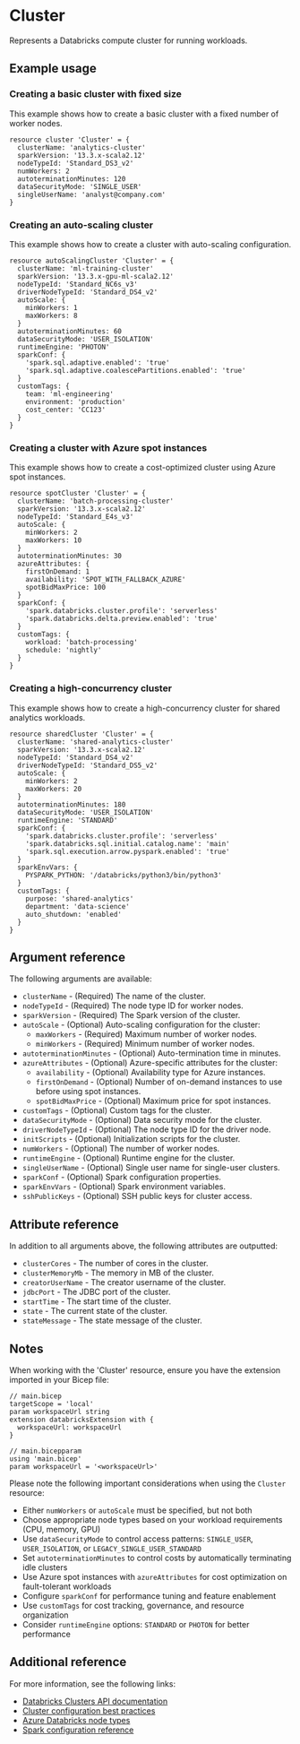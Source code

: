 ﻿---
category: "Compute"
---

# Cluster

Represents a Databricks compute cluster for running workloads.

## Example usage

### Creating a basic cluster with fixed size

This example shows how to create a basic cluster with a fixed number of worker nodes.

```bicep
resource cluster 'Cluster' = {
  clusterName: 'analytics-cluster'
  sparkVersion: '13.3.x-scala2.12'
  nodeTypeId: 'Standard_DS3_v2'
  numWorkers: 2
  autoterminationMinutes: 120
  dataSecurityMode: 'SINGLE_USER'
  singleUserName: 'analyst@company.com'
}
```

### Creating an auto-scaling cluster

This example shows how to create a cluster with auto-scaling configuration.

```bicep
resource autoScalingCluster 'Cluster' = {
  clusterName: 'ml-training-cluster'
  sparkVersion: '13.3.x-gpu-ml-scala2.12'
  nodeTypeId: 'Standard_NC6s_v3'
  driverNodeTypeId: 'Standard_DS4_v2'
  autoScale: {
    minWorkers: 1
    maxWorkers: 8
  }
  autoterminationMinutes: 60
  dataSecurityMode: 'USER_ISOLATION'
  runtimeEngine: 'PHOTON'
  sparkConf: {
    'spark.sql.adaptive.enabled': 'true'
    'spark.sql.adaptive.coalescePartitions.enabled': 'true'
  }
  customTags: {
    team: 'ml-engineering'
    environment: 'production'
    cost_center: 'CC123'
  }
}
```

### Creating a cluster with Azure spot instances

This example shows how to create a cost-optimized cluster using Azure spot instances.

```bicep
resource spotCluster 'Cluster' = {
  clusterName: 'batch-processing-cluster'
  sparkVersion: '13.3.x-scala2.12'
  nodeTypeId: 'Standard_E4s_v3'
  autoScale: {
    minWorkers: 2
    maxWorkers: 10
  }
  autoterminationMinutes: 30
  azureAttributes: {
    firstOnDemand: 1
    availability: 'SPOT_WITH_FALLBACK_AZURE'
    spotBidMaxPrice: 100
  }
  sparkConf: {
    'spark.databricks.cluster.profile': 'serverless'
    'spark.databricks.delta.preview.enabled': 'true'
  }
  customTags: {
    workload: 'batch-processing'
    schedule: 'nightly'
  }
}
```

### Creating a high-concurrency cluster

This example shows how to create a high-concurrency cluster for shared analytics workloads.

```bicep
resource sharedCluster 'Cluster' = {
  clusterName: 'shared-analytics-cluster'
  sparkVersion: '13.3.x-scala2.12'
  nodeTypeId: 'Standard_DS4_v2'
  driverNodeTypeId: 'Standard_DS5_v2'
  autoScale: {
    minWorkers: 2
    maxWorkers: 20
  }
  autoterminationMinutes: 180
  dataSecurityMode: 'USER_ISOLATION'
  runtimeEngine: 'STANDARD'
  sparkConf: {
    'spark.databricks.cluster.profile': 'serverless'
    'spark.databricks.sql.initial.catalog.name': 'main'
    'spark.sql.execution.arrow.pyspark.enabled': 'true'
  }
  sparkEnvVars: {
    PYSPARK_PYTHON: '/databricks/python3/bin/python3'
  }
  customTags: {
    purpose: 'shared-analytics'
    department: 'data-science'
    auto_shutdown: 'enabled'
  }
}
```

## Argument reference

The following arguments are available:

- `clusterName` - (Required) The name of the cluster.
- `nodeTypeId` - (Required) The node type ID for worker nodes.
- `sparkVersion` - (Required) The Spark version of the cluster.
- `autoScale` - (Optional) Auto-scaling configuration for the cluster:
  - `maxWorkers` - (Required) Maximum number of worker nodes.
  - `minWorkers` - (Required) Minimum number of worker nodes.
- `autoterminationMinutes` - (Optional) Auto-termination time in minutes.
- `azureAttributes` - (Optional) Azure-specific attributes for the cluster:
  - `availability` - (Optional) Availability type for Azure instances.
  - `firstOnDemand` - (Optional) Number of on-demand instances to use before using spot instances.
  - `spotBidMaxPrice` - (Optional) Maximum price for spot instances.
- `customTags` - (Optional) Custom tags for the cluster.
- `dataSecurityMode` - (Optional) Data security mode for the cluster.
- `driverNodeTypeId` - (Optional) The node type ID for the driver node.
- `initScripts` - (Optional) Initialization scripts for the cluster.
- `numWorkers` - (Optional) The number of worker nodes.
- `runtimeEngine` - (Optional) Runtime engine for the cluster.
- `singleUserName` - (Optional) Single user name for single-user clusters.
- `sparkConf` - (Optional) Spark configuration properties.
- `sparkEnvVars` - (Optional) Spark environment variables.
- `sshPublicKeys` - (Optional) SSH public keys for cluster access.

## Attribute reference

In addition to all arguments above, the following attributes are outputted:

- `clusterCores` - The number of cores in the cluster.
- `clusterMemoryMb` - The memory in MB of the cluster.
- `creatorUserName` - The creator username of the cluster.
- `jdbcPort` - The JDBC port of the cluster.
- `startTime` - The start time of the cluster.
- `state` - The current state of the cluster.
- `stateMessage` - The state message of the cluster.

## Notes

When working with the 'Cluster' resource, ensure you have the extension imported in your Bicep file:

```bicep
// main.bicep
targetScope = 'local'
param workspaceUrl string
extension databricksExtension with {
  workspaceUrl: workspaceUrl
}

// main.bicepparam
using 'main.bicep'
param workspaceUrl = '<workspaceUrl>'
```

Please note the following important considerations when using the `Cluster` resource:

- Either `numWorkers` or `autoScale` must be specified, but not both
- Choose appropriate node types based on your workload requirements (CPU, memory, GPU)
- Use `dataSecurityMode` to control access patterns: `SINGLE_USER`, `USER_ISOLATION`, or `LEGACY_SINGLE_USER_STANDARD`
- Set `autoterminationMinutes` to control costs by automatically terminating idle clusters
- Use Azure spot instances with `azureAttributes` for cost optimization on fault-tolerant workloads
- Configure `sparkConf` for performance tuning and feature enablement
- Use `customTags` for cost tracking, governance, and resource organization
- Consider `runtimeEngine` options: `STANDARD` or `PHOTON` for better performance

## Additional reference

For more information, see the following links:

- [Databricks Clusters API documentation][00]
- [Cluster configuration best practices][01]
- [Azure Databricks node types][02]
- [Spark configuration reference][03]

<!-- Link reference definitions -->
[00]: https://docs.databricks.com/api/azure/workspace/clusters/create
[01]: https://docs.databricks.com/compute/cluster-config-best-practices.html
[02]: https://docs.databricks.com/compute/configure.html#node-types
[03]: https://spark.apache.org/docs/latest/configuration.html

